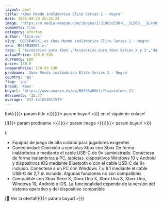 ```yaml
---
layout: post
title: 'Xbox Mando inalámbrico Elite Series 2 - Negro'
date: 2022-08-20 20:26:24
image: 'https://m.media-amazon.com/images/I/3190SdZUR+L._SL500_._SL400_.jpg'
comments: true
category: ofertas
author: 'tole.es'
slug: 'B07SR4R8K1-es Xbox Mando inalámbrico Elite Series 2 - Negro'
sku: 'B07SR4R8K1-es'
tags: [ 'Accesorios para Xbox','Accesorios para Xbox Series X y S','Hardware y juegos para Xbox Series X y S','Sistemas heredados','Sistemas heredados de Xbox','Videojuegos','Xbox: Juegos, consolas y accesorios','xbox','🇪🇸', ]
actualPrice: 139.0 EUR
currency: EUR
price: 139.0
comparePrice: 179.99 EUR
prodname: 'Xbox Mando inalámbrico Elite Series 2 - Negro'
country: 'es'
flag: '🇪🇸'
brand: 'Xbox'
buyurl: 'https://www.amazon.es/dp/B07SR4R8K1/?tag=tolees-21'
descuento: '22.77'
average: '212.141052631579'
---
```


Está [{{< param title >}}]({{< param buyurl >}}) en el siguiente enlace!

[![{{< param prodname >}}]({{< param image >}})]({{< param buyurl >}})

ℹ️:

- Equipos de juego de alta calidad para jugadores exigentes
- Conectividad: Conexión a consolas Xbox con Xbox De forma inalámbrica o mediante el cable USB-C de 9» suministrado. Conéctese de forma inalámbrica a PC, tabletas, dispositivos Windows 10 y Android y dispositivos iOS mediante Bluetooth o con el cable USB-C de 9» incluido. Conéctese a un PC con Windows 7 u 8.1 mediante el cable USB-C de 2,7 m incluido. Algunas funciones no son compatibles
- Compatible con Xbox Serie X, Xbox Una X, Xbox Una S, Xbox Uno, Windows 10, Android e iOS. La funcionalidad depende de la versión del sistema operativo y del dispositivo compatible

[🛒 Ver la oferta!!]({{< param buyurl >}})
